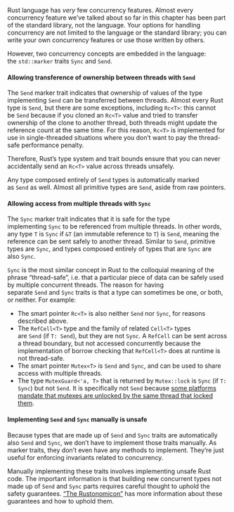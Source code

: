 Rust language has _very_ few concurrency features. Almost every concurrency feature we’ve talked about so far in this chapter has been part of the standard library, not the language. Your options for handling concurrency are not limited to the language or the standard library; you can write your own concurrency features or use those written by others.

However, two concurrency concepts are embedded in the language: the `std::marker` traits `Sync` and `Send`.
#### Allowing transference of ownership between threads with `Send`
The `Send` marker trait indicates that ownership of values of the type implementing `Send` can be transferred between threads. Almost every Rust type is `Send`, but there are some exceptions, including `Rc<T>`: this cannot be `Send` because if you cloned an `Rc<T>` value and tried to transfer ownership of the clone to another thread, both threads might update the reference count at the same time. For this reason, `Rc<T>` is implemented for use in single-threaded situations where you don’t want to pay the thread-safe performance penalty.

Therefore, Rust’s type system and trait bounds ensure that you can never accidentally send an `Rc<T>` value across threads unsafely. 

Any type composed entirely of `Send` types is automatically marked as `Send` as well. Almost all primitive types are `Send`, aside from raw pointers.
#### Allowing access from multiple threads with `Sync`
The `Sync` marker trait indicates that it is safe for the type implementing `Sync` to be referenced from multiple threads. In other words, any type `T` is `Sync` if `&T` (an immutable reference to `T`) is `Send`, meaning the reference can be sent safely to another thread. Similar to `Send`, primitive types are `Sync`, and types composed entirely of types that are `Sync` are also `Sync`.

`Sync` is the most similar concept in Rust to the colloquial meaning of the phrase “thread-safe”, i.e. that a particular piece of data can be safely used by multiple concurrent threads. The reason for having separate `Send` and `Sync` traits is that a type can sometimes be one, or both, or neither. For example:

- The smart pointer `Rc<T>` is also neither `Send` nor `Sync`, for reasons described above.
- The `RefCell<T>` type and the family of related `Cell<T>` types are `Send` (if `T: Send`), but they are not `Sync`. A `RefCell` can be sent across a thread boundary, but not accessed concurrently because the implementation of borrow checking that `RefCell<T>` does at runtime is not thread-safe.
- The smart pointer `Mutex<T>` is `Send` and `Sync`, and can be used to share access with multiple threads.
- The type `MutexGuard<'a, T>` that is returned by `Mutex::lock` is `Sync` (if `T: Sync`) but not `Send`. It is specifically not `Send` because [some platforms mandate that mutexes are unlocked by the same thread that locked them](https://github.com/rust-lang/rust/issues/23465#issuecomment-82730326).
#### Implementing `Send` and `Sync` manually is unsafe
Because types that are made up of `Send` and `Sync` traits are automatically also `Send` and `Sync`, we don’t have to implement those traits manually. As marker traits, they don’t even have any methods to implement. They’re just useful for enforcing invariants related to concurrency.

Manually implementing these traits involves implementing unsafe Rust code. The important information is that building new concurrent types not made up of `Send` and `Sync` parts requires careful thought to uphold the safety guarantees. [“The Rustonomicon”](https://doc.rust-lang.org/nomicon/index.html) has more information about these guarantees and how to uphold them.
